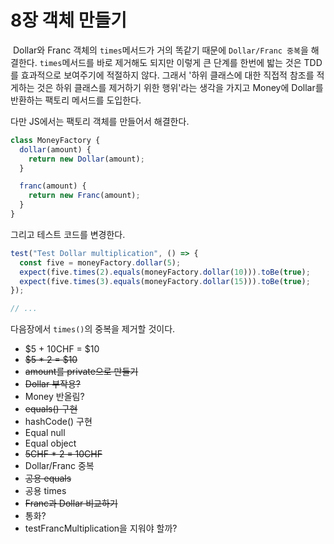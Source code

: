 # 8장 객체 만들기

&nbsp;Dollar와 Franc 객체의 `times`메서드가 거의 똑같기 때문에 `Dollar/Franc 중복`을 해결한다. `times`메서드를 바로 제거해도 되지만 이렇게 큰 단계를 한번에 밟는 것은 TDD를 효과적으로 보여주기에 적절하지 않다. 그래서 '하위 클래스에 대한 직접적 참조를 적게하는 것은 하위 클래스를 제거하기 위한 행위'라는 생각을 가지고 Money에 Dollar를 반환하는 팩토리 메서드를 도입한다.

다만 JS에서는 팩토리 객체를 만들어서 해결한다.

```javascript
class MoneyFactory {
  dollar(amount) {
    return new Dollar(amount);
  }

  franc(amount) {
    return new Franc(amount);
  }
}
```

그리고 테스트 코드를 변경한다.

```javascript
test("Test Dollar multiplication", () => {
  const five = moneyFactory.dollar(5);
  expect(five.times(2).equals(moneyFactory.dollar(10))).toBe(true);
  expect(five.times(3).equals(moneyFactory.dollar(15))).toBe(true);
});

// ...
```

다음장에서 `times()`의 중복을 제거할 것이다.

- $5 + 10CHF = $10
- ~~$5 \* 2 = $10~~
- ~~amount를 private으로 만들기~~
- ~~Dollar 부작용?~~
- Money 반올림?
- ~~equals() 구현~~
- hashCode() 구현
- Equal null
- Equal object
- ~~5CHF \* 2 = 10CHF~~
- Dollar/Franc 중복
- ~~공용 equals~~
- 공용 times
- ~~Franc과 Dollar 비교하기~~
- 통화?
- testFrancMultiplication을 지워야 할까?
